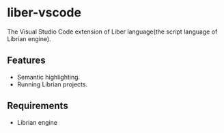 # liber-vscode

The Visual Studio Code extension of Liber language(the script language of Librian engine).

## Features

* Semantic highlighting.
* Running Librian projects.

## Requirements

* Librian engine
